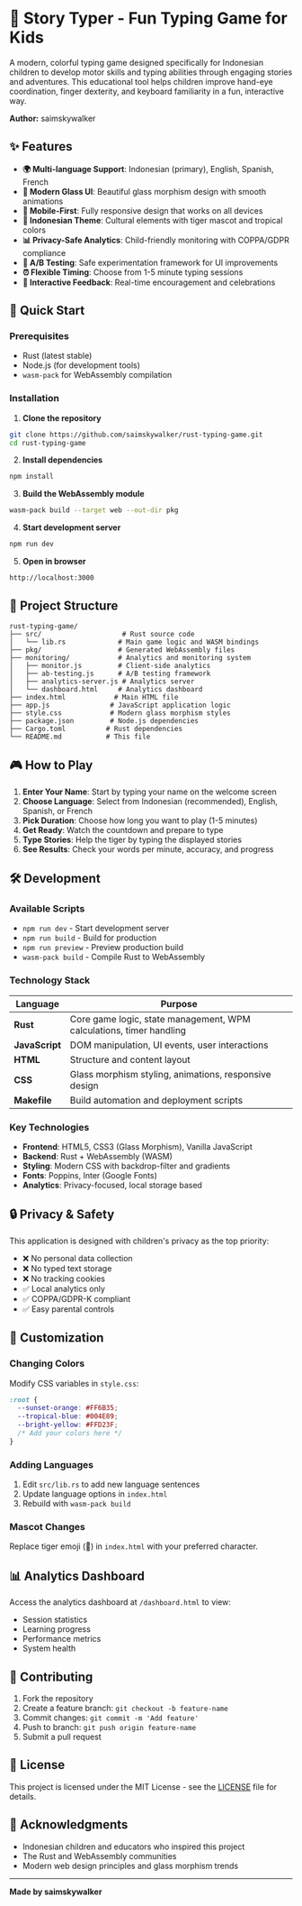 # 🐯 Story Typer - Fun Typing Game for Kids

A modern, colorful typing game designed specifically for Indonesian children to develop motor skills and typing abilities through engaging stories and adventures. This educational tool helps children improve hand-eye coordination, finger dexterity, and keyboard familiarity in a fun, interactive way.

**Author:** saimskywalker

## ✨ Features

- **🌍 Multi-language Support**: Indonesian (primary), English, Spanish, French
- **🎨 Modern Glass UI**: Beautiful glass morphism design with smooth animations
- **📱 Mobile-First**: Fully responsive design that works on all devices
- **🐯 Indonesian Theme**: Cultural elements with tiger mascot and tropical colors
- **📊 Privacy-Safe Analytics**: Child-friendly monitoring with COPPA/GDPR compliance
- **🎯 A/B Testing**: Safe experimentation framework for UI improvements
- **⏰ Flexible Timing**: Choose from 1-5 minute typing sessions
- **🎉 Interactive Feedback**: Real-time encouragement and celebrations

## 🚀 Quick Start

### Prerequisites
- Rust (latest stable)
- Node.js (for development tools)
- `wasm-pack` for WebAssembly compilation

### Installation

1. **Clone the repository**
```bash
git clone https://github.com/saimskywalker/rust-typing-game.git
cd rust-typing-game
```

2. **Install dependencies**
```bash
npm install
```

3. **Build the WebAssembly module**
```bash
wasm-pack build --target web --out-dir pkg
```

4. **Start development server**
```bash
npm run dev
```

5. **Open in browser**
```
http://localhost:3000
```

## 📁 Project Structure

```
rust-typing-game/
├── src/                    # Rust source code
│   └── lib.rs             # Main game logic and WASM bindings
├── pkg/                   # Generated WebAssembly files
├── monitoring/            # Analytics and monitoring system
│   ├── monitor.js         # Client-side analytics
│   ├── ab-testing.js      # A/B testing framework
│   ├── analytics-server.js # Analytics server
│   └── dashboard.html     # Analytics dashboard
├── index.html            # Main HTML file
├── app.js               # JavaScript application logic
├── style.css            # Modern glass morphism styles
├── package.json         # Node.js dependencies
├── Cargo.toml          # Rust dependencies
└── README.md           # This file
```

## 🎮 How to Play

1. **Enter Your Name**: Start by typing your name on the welcome screen
2. **Choose Language**: Select from Indonesian (recommended), English, Spanish, or French
3. **Pick Duration**: Choose how long you want to play (1-5 minutes)
4. **Get Ready**: Watch the countdown and prepare to type
5. **Type Stories**: Help the tiger by typing the displayed stories
6. **See Results**: Check your words per minute, accuracy, and progress

## 🛠️ Development

### Available Scripts

- `npm run dev` - Start development server
- `npm run build` - Build for production
- `npm run preview` - Preview production build
- `wasm-pack build` - Compile Rust to WebAssembly

### Technology Stack

| Language | Purpose |
|----------|---------|
| **Rust** | Core game logic, state management, WPM calculations, timer handling |
| **JavaScript** | DOM manipulation, UI events, user interactions |
| **HTML** | Structure and content layout |
| **CSS** | Glass morphism styling, animations, responsive design |
| **Makefile** | Build automation and deployment scripts |

### Key Technologies

- **Frontend**: HTML5, CSS3 (Glass Morphism), Vanilla JavaScript
- **Backend**: Rust + WebAssembly (WASM)
- **Styling**: Modern CSS with backdrop-filter and gradients
- **Fonts**: Poppins, Inter (Google Fonts)
- **Analytics**: Privacy-focused, local storage based

## 🔒 Privacy & Safety

This application is designed with children's privacy as the top priority:

- ❌ No personal data collection
- ❌ No typed text storage
- ❌ No tracking cookies
- ✅ Local analytics only
- ✅ COPPA/GDPR-K compliant
- ✅ Easy parental controls

## 🎨 Customization

### Changing Colors
Modify CSS variables in `style.css`:
```css
:root {
  --sunset-orange: #FF6B35;
  --tropical-blue: #004E89;
  --bright-yellow: #FFD23F;
  /* Add your colors here */
}
```

### Adding Languages
1. Edit `src/lib.rs` to add new language sentences
2. Update language options in `index.html`
3. Rebuild with `wasm-pack build`

### Mascot Changes
Replace tiger emoji (🐯) in `index.html` with your preferred character.

## 📊 Analytics Dashboard

Access the analytics dashboard at `/dashboard.html` to view:
- Session statistics
- Learning progress
- Performance metrics
- System health

## 🤝 Contributing

1. Fork the repository
2. Create a feature branch: `git checkout -b feature-name`
3. Commit changes: `git commit -m 'Add feature'`
4. Push to branch: `git push origin feature-name`
5. Submit a pull request

## 📄 License

This project is licensed under the MIT License - see the [LICENSE](LICENSE) file for details.

## 🙏 Acknowledgments

- Indonesian children and educators who inspired this project
- The Rust and WebAssembly communities
- Modern web design principles and glass morphism trends

---

**Made by saimskywalker**